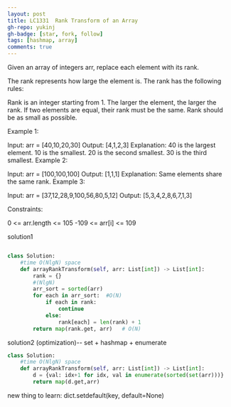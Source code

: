 ```yaml
---
layout: post
title: LC1331  Rank Transform of an Array
gh-repo: yukinj
gh-badge: [star, fork, follow]
tags: [hashmap, array]
comments: true
---
```


Given an array of integers arr, replace each element with its rank.

The rank represents how large the element is. The rank has the following rules:

Rank is an integer starting from 1.
The larger the element, the larger the rank. If two elements are equal, their rank must be the same.
Rank should be as small as possible.
 
Example 1:

Input: arr = [40,10,20,30]
Output: [4,1,2,3]
Explanation: 40 is the largest element. 10 is the smallest. 20 is the second smallest. 30 is the third smallest.
Example 2:

Input: arr = [100,100,100]
Output: [1,1,1]
Explanation: Same elements share the same rank.
Example 3:

Input: arr = [37,12,28,9,100,56,80,5,12]
Output: [5,3,4,2,8,6,7,1,3]
 

Constraints:

0 <= arr.length <= 105
-109 <= arr[i] <= 109

solution1 
```python

class Solution:
    #time O(NlgN) space
    def arrayRankTransform(self, arr: List[int]) -> List[int]:
        rank = {}
        #(NlgN)
        arr_sort = sorted(arr)  
        for each in arr_sort:  #O(N)
            if each in rank:
                continue
            else:
                rank[each] = len(rank) + 1
        return map(rank.get, arr)   # O(N)
```




solution2 (optimization)-- set + hashmap + enumerate
```python
class Solution:
    #time O(NlgN) space
    def arrayRankTransform(self, arr: List[int]) -> List[int]:
        d = {val: idx+1 for idx, val in enumerate(sorted(set(arr)))}
        return map(d.get,arr)


```

new thing to learn:
dict.setdefault(key, default=None)